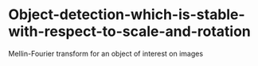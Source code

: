 # Object-detection-which-is-stable-with-respect-to-scale-and-rotation
Mellin-Fourier transform for an object of interest on images
